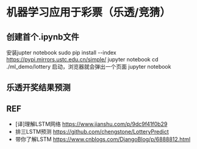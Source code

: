 # 机器学习应用于彩票（乐透/竞猜）

## 创建首个.ipynb文件
安装jupter notebook
sudo pip install --index https://pypi.mirrors.ustc.edu.cn/simple/ jupyter notebook
cd ./ml_demo/lottery
启动，浏览器就会弹出一个页面
jupyter notebook

## 乐透开奖结果预测


## REF
- [译]理解LSTM网络 https://www.jianshu.com/p/9dc9f41f0b29
- 排三LSTM预测 https://github.com/chengstone/LotteryPredict
- 带你了解LSTM https://www.cnblogs.com/DjangoBlog/p/6888812.html